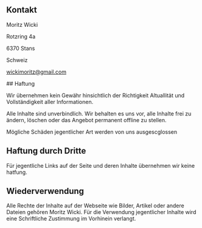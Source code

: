 ## Kontakt

Moritz Wicki

Rotzring 4a

6370 Stans

Schweiz

wickimoritz@gmail.com

## Haftung

Wir übernehmen kein Gewähr hinsichtlich der Richtigkeit Altuallität und Vollständigkeit aller Informationen.

Alle Inhalte sind unverbindlich. Wir behalten es uns vor, alle Inhalte frei zu ändern, löschen oder das Angebot permanent offline zu stellen.

Mögliche Schäden jegentlicher Art werden von uns ausgescglossen

## Haftung durch Dritte

Für jegentliche Links auf der Seite und deren Inhalte übernehmen wir keine hatfung.

## Wiederverwendung

Alle Rechte der Inhalte auf der Webseite wie Bilder, Artikel oder andere Dateien gehören Moritz Wicki. Für die Verwendung jegentlicher Inhalte wird eine Schriftliche Zustimmung im Vorhinein verlangt. 



